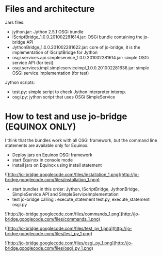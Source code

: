# Files and architecture #

Jars files:

  * jython.jar: Jython 2.5.1 OSGi bundle
  * IScriptBridge\_1.0.0.201002281614.jar: OSGi bundle containing the jo-bridge API
  * JythonBridge\_1.0.0.201002281622.jar: core of jo-bridge, it is the implementation of IScriptBridge for Jython
  * osgi.services.api.simpleservice\_1.0.0.201002281614.jar: simple OSGi service API (for test)
  * osgi.services.impl.simpleserviceimpl\_1.0.0.201002281638.jar: simple OSGi service implementation (for test)

Jython scripts:

  * test.py: simple script to check Jython interpreter interop.
  * osgi.py: jython script that uses OSGi SimpleService

# How to test and use jo-bridge (EQUINOX ONLY) #

I think that the bundles work with all OSGi framework, but the command line statements are available only for Equinox.

  * Deploy jars on Equinox OSGi framework
  * start Equinox in console mode
  * install jars on Equinox using install statement

![http://jo-bridge.googlecode.com/files/installation_1.png](http://jo-bridge.googlecode.com/files/installation_1.png)

  * start bundles in this order: Jython, IScriptBridge, JythonBridge, SimpleService API and SimpleServiceImplementation
  * test jo-bridge calling : execute\_statement test.py, execute\_statement osgi.py

![http://jo-bridge.googlecode.com/files/commands_1.png](http://jo-bridge.googlecode.com/files/commands_1.png)

![http://jo-bridge.googlecode.com/files/test_py_1.png](http://jo-bridge.googlecode.com/files/test_py_1.png)

![http://jo-bridge.googlecode.com/files/osgi_py_1.png](http://jo-bridge.googlecode.com/files/osgi_py_1.png)